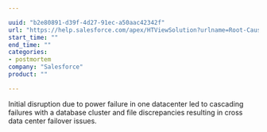 ```yaml
---

uuid: "b2e80891-d39f-4d27-91ec-a50aac42342f"
url: "https://help.salesforce.com/apex/HTViewSolution?urlname=Root-Cause-Message-for-Disruption-of-Service-on-NA14-May-2016&language=en_US"
start_time: ""
end_time: ""
categories:
- postmortem
company: "Salesforce"
product: ""

---
```


Initial disruption due to power failure in one datacenter led to cascading failures with a database cluster and file discrepancies resulting in cross data center failover issues.
